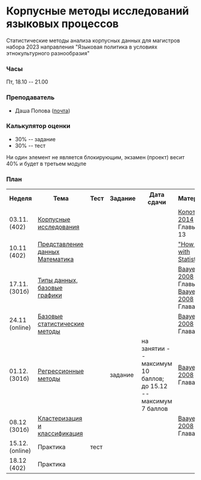 # Корпусные методы исследований языковых процессов

Статистические методы анализа корпусных данных для магистров набора 2023 направления "Языковая политика в условиях этнокультурного разнообразия"

### Часы

Пт, 18.10 -- 21.00

### Преподаватель
* Даша Попова ([почта](mailto:daschapopowa@gmail.com))

### Калькулятор оценки
* 30% -- задание
* 30% -- тест 

Ни один элемент не является блокирующим, экзамен (проект) весит 40% и будет в третьем модуле

### План
<table>
  <tr>
    <th>Неделя</th>
    <th>Тема</th>
    <th>Тест</th>
    <th>Задание</th>
    <th>Дата сдачи</th>
    <th>Материалы</th>
  </tr>
  <tr>
    <td>03.11. (402)</td>
    <td><a href="https://github.com/dashapopova/CorpusMethods/blob/main/%D0%9A%D0%BE%D1%80%D0%BF%D1%83%D1%81%D0%BD%D0%B0%D1%8F%20%D0%BB%D0%B8%D0%BD%D0%B3%D0%B2%D0%B8%D1%81%D1%82%D0%B8%D0%BA%D0%B0/Corpus%20linguistics_CM.pdf">Корпусные исследования</a></td>
    <td></td>
    <td></td>
    <td></td>
    <td><a href="http://iknigi.net/avtor-mihail-kopotev/105402-vvedenie-v-korpusnuyu-lingvistiku-mihail-kopotev/read/page-1.html">Копотев 2014</a> <br> Главы 1-13
      </td>
  </tr>
    <tr>
    <td>10.11 (402)</td>
    <td><a href="https://github.com/dashapopova/CorpusMethods/blob/main/%D0%9F%D1%80%D0%B5%D0%B4%D1%81%D1%82%D0%B0%D0%B2%D0%BB%D0%B5%D0%BD%D0%B8%D0%B5%20%D0%B4%D0%B0%D0%BD%D0%BD%D1%8B%D1%85.%20%D0%9C%D0%B0%D1%82%D0%B5%D0%BC%D0%B0%D1%82%D0%B8%D0%BA%D0%B0/W2_HowToLieWithStatistics.pdf">Представление данных</a><br>
      <a href="https://github.com/dashapopova/CorpusMethods/blob/main/%D0%9F%D1%80%D0%B5%D0%B4%D1%81%D1%82%D0%B0%D0%B2%D0%BB%D0%B5%D0%BD%D0%B8%D0%B5%20%D0%B4%D0%B0%D0%BD%D0%BD%D1%8B%D1%85.%20%D0%9C%D0%B0%D1%82%D0%B5%D0%BC%D0%B0%D1%82%D0%B8%D0%BA%D0%B0/W2_Math.pdf">Математика</a></td>
    <td></td>
    <td></td>
    <td></td>
    <td><a href="https://www.google.com/url?sa=t&rct=j&q=&esrc=s&source=web&cd=&ved=2ahUKEwia9s6v_unzAhVGxosKHRCBDC4QFnoECAQQAQ&url=https%3A%2F%2Fwww.horace.org%2Fblog%2Fwp-content%2Fuploads%2F2012%2F05%2FHow-to-Lie-With-Statistics-1954-Huff.pdf&usg=AOvVaw1Ce4jG0wKVlSCz_AjOU8c2">"How to Lie with Statistics"</a> </td>
  </tr>
  <tr>
    <td>17.11. (301б)</td>
    <td><a href="https://github.com/dashapopova/CorpusMethods/tree/main/%D0%A2%D0%B8%D0%BF%D1%8B%20%D0%B4%D0%B0%D0%BD%D0%BD%D1%8B%D1%85%2C%20%D0%B1%D0%B0%D0%B7%D0%BE%D0%B2%D1%8B%D0%B5%20%D0%B3%D1%80%D0%B0%D1%84%D0%B8%D0%BA%D0%B8">Типы данных, базовые графики</a></td>
    <td></td>
    <td></td>
    <td></td>
    <td><a href="http://www.sfs.uni-tuebingen.de/~hbaayen/publications/baayenCUPstats.pdf">Baayen 2008</a> <br>Главы 1-2<br>
      <a href="http://www.sfs.uni-tuebingen.de/~hbaayen/publications/baayenCUPstats.pdf">Baayen 2008</a> <br>Глава 3
    </td>
  </tr>
    <tr>
    <td>24.11 (online)</td>
    <td><a href="https://github.com/dashapopova/CorpusMethods/tree/main/%D0%91%D0%B0%D0%B7%D0%BE%D0%B2%D1%8B%D0%B5%20%D1%81%D1%82%D0%B0%D1%82%D0%B8%D1%81%D1%82%D0%B8%D1%87%D0%B5%D1%81%D0%BA%D0%B8%D0%B5%20%D0%BC%D0%B5%D1%82%D0%BE%D0%B4%D1%8B">Базовые статистические методы</a></td>
    <td></td>  
    <td></td>
    <td></td>
    <td><a href="http://www.sfs.uni-tuebingen.de/~hbaayen/publications/baayenCUPstats.pdf">Baayen 2008</a> <br>Глава 4 
      </td>
  </tr>
  <tr>
    <td>01.12. (301б)</td>
    <td><a href="https://github.com/dashapopova/CorpusMethods/tree/main/Regression">Регрессионные методы</a></td>
    <td></td>
    <td>задание</td>
    <td>на занятии -- максимум 10 баллов; до 15.12 -- максимум 7 баллов</td>
    <td>
      <a href="http://www.sfs.uni-tuebingen.de/~hbaayen/publications/baayenCUPstats.pdf">Baayen 2008</a> <br>Глава 6
    </td>
  </tr>
    <tr>
    <td>08.12 (301б)</td>
    <td><a href="https://github.com/dashapopova/CorpusMethods/tree/main/Clustering">Кластеризация и классификация</a></td>
    <td></td>  
    <td></td>
    <td></td>
    <td><a href="http://www.sfs.uni-tuebingen.de/~hbaayen/publications/baayenCUPstats.pdf">Baayen 2008</a> <br>Глава 5<br>
      </td>
  </tr>
  <tr>
    <td>15.12. (online)</td>
    <td>Практика</td>
    <td>тест</td>
    <td></td>
    <td></td>
    <td>
    </td>
  </tr>
    <tr>
    <td>18.12 (402)</td>
    <td>Практика
      </td>
    <td></td>
    <td></td>  
    <td></td>
    <td></td>
  </tr> 
</table>
